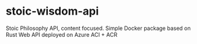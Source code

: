 # stoic-wisdom-api
Stoic Philosophy API, content focused. Simple Docker package based on Rust Web API deployed on Azure ACI + ACR

